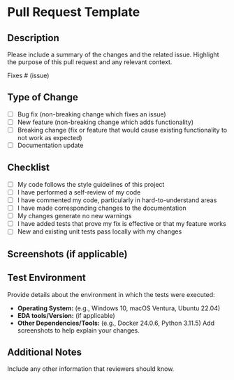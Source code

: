 # Pull Request Template

## Description

Please include a summary of the changes and the related issue. Highlight the purpose of this pull request and any relevant context.

Fixes # (issue)

## Type of Change

- [ ] Bug fix (non-breaking change which fixes an issue)
- [ ] New feature (non-breaking change which adds functionality)
- [ ] Breaking change (fix or feature that would cause existing functionality to not work as expected)
- [ ] Documentation update

## Checklist

- [ ] My code follows the style guidelines of this project
- [ ] I have performed a self-review of my code
- [ ] I have commented my code, particularly in hard-to-understand areas
- [ ] I have made corresponding changes to the documentation
- [ ] My changes generate no new warnings
- [ ] I have added tests that prove my fix is effective or that my feature works
- [ ] New and existing unit tests pass locally with my changes

## Screenshots (if applicable)

## Test Environment

Provide details about the environment in which the tests were executed:

- **Operating System:** (e.g., Windows 10, macOS Ventura, Ubuntu 22.04)
- **EDA tools/Version:** (if applicable)
- **Other Dependencies/Tools:** (e.g., Docker 24.0.6, Python 3.11.5)
Add screenshots to help explain your changes.

## Additional Notes

Include any other information that reviewers should know.